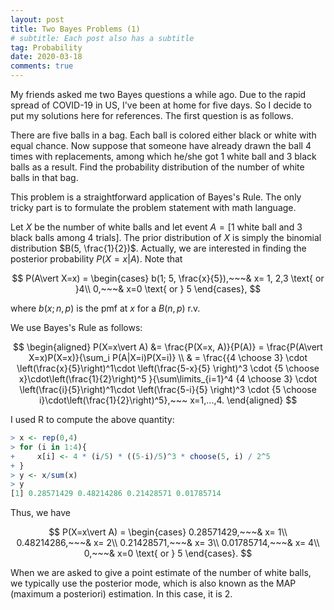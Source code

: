 ```yaml
---
layout: post
title: Two Bayes Problems (1)
# subtitle: Each post also has a subtitle
tag: Probability
date: 2020-03-18
comments: true
---
```


My friends asked me two Bayes questions a while ago. Due to the rapid spread of COVID-19 in US, I've been at home for five days. So I decide to put my solutions here for references. The first question is as follows.

There are five balls in a bag. Each ball is colored either black or white with equal chance. Now suppose that someone have already drawn the ball 4 times with replacements, among which he/she got 1 white ball and 3 black balls as a result.
Find the probability distribution of the number of white balls in that bag.

This problem is a straightforward application of Bayes's Rule. The only tricky part is to formulate the problem statement with math language.

Let $X$ be the number of white balls and let event $A = [\text{1 white ball and 3 black balls among 4 trials}]$. The prior distribution of $X$ is simply the binomial distribution $B(5, \frac{1}{2})$.
Actually, we are interested in finding the posterior probability $P(X=x\vert A)$.
Note that

$$
P(A\vert X=x) = \begin{cases}
b(1; 5, \frac{x}{5}),~~~& x= 1, 2,3 \text{ or }4\\
0,~~~& x=0 \text{ or } 5
\end{cases},
$$

 where $b(x;n,p)$ is the pmf at $x$ for a $B(n, p)$ r.v.

We use Bayes's Rule as follows:

$$
\begin{aligned}
P(X=x\vert A) &= \frac{P(X=x, A)}{P(A)} = \frac{P(A\vert X=x)P(X=x)}{\sum_i P(A|X=i)P(X=i)} \\
& = \frac{{4 \choose 3} \cdot \left(\frac{x}{5}\right)^1\cdot \left(\frac{5-x}{5} \right)^3 \cdot {5 \choose x}\cdot\left(\frac{1}{2}\right)^5
}{\sum\limits_{i=1}^4 {4 \choose 3} \cdot \left(\frac{i}{5}\right)^1\cdot \left(\frac{5-i}{5} \right)^3 \cdot {5 \choose i}\cdot\left(\frac{1}{2}\right)^5},~~~ x=1,...,4.
 \end{aligned}
$$

I used R to compute the above quantity:
```R
> x <- rep(0,4)
> for (i in 1:4){
+     x[i] <- 4 * (i/5) * ((5-i)/5)^3 * choose(5, i) / 2^5
+ }
> y <- x/sum(x)
> y
[1] 0.28571429 0.48214286 0.21428571 0.01785714
```

Thus, we have

$$
P(X=x\vert A) = \begin{cases}
0.28571429,~~~& x= 1\\
0.48214286,~~~& x= 2\\
 0.21428571,~~~& x= 3\\
0.01785714,~~~& x= 4\\
0,~~~& x=0 \text{ or } 5
\end{cases}.
$$

When we are asked to give a point estimate of the number of white balls, we typically use the posterior mode, which is also known as the MAP (maximum a posteriori) estimation. In this case, it is $2$.
